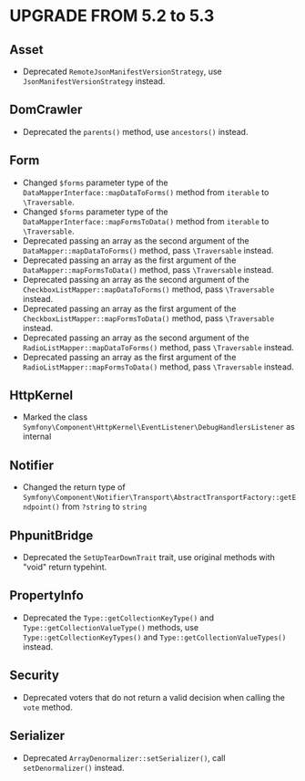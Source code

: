 UPGRADE FROM 5.2 to 5.3
=======================

Asset
-----

 * Deprecated `RemoteJsonManifestVersionStrategy`, use `JsonManifestVersionStrategy` instead.

DomCrawler
----------

* Deprecated the `parents()` method, use `ancestors()` instead.

Form
----

 * Changed `$forms` parameter type of the `DataMapperInterface::mapDataToForms()` method from `iterable` to `\Traversable`.
 * Changed `$forms` parameter type of the `DataMapperInterface::mapFormsToData()` method from `iterable` to `\Traversable`.
 * Deprecated passing an array as the second argument of the `DataMapper::mapDataToForms()` method, pass `\Traversable` instead.
 * Deprecated passing an array as the first argument of the `DataMapper::mapFormsToData()` method, pass `\Traversable` instead.
 * Deprecated passing an array as the second argument of the `CheckboxListMapper::mapDataToForms()` method, pass `\Traversable` instead.
 * Deprecated passing an array as the first argument of the `CheckboxListMapper::mapFormsToData()` method, pass `\Traversable` instead.
 * Deprecated passing an array as the second argument of the `RadioListMapper::mapDataToForms()` method, pass `\Traversable` instead.
 * Deprecated passing an array as the first argument of the `RadioListMapper::mapFormsToData()` method, pass `\Traversable` instead.

HttpKernel
----------

 * Marked the class `Symfony\Component\HttpKernel\EventListener\DebugHandlersListener` as internal

Notifier
-------

* Changed the return type of `Symfony\Component\Notifier\Transport\AbstractTransportFactory::getEndpoint()` from `?string` to `string`

PhpunitBridge
-------------

 * Deprecated the `SetUpTearDownTrait` trait, use original methods with "void" return typehint.

PropertyInfo
------------

* Deprecated the `Type::getCollectionKeyType()` and `Type::getCollectionValueType()` methods, use `Type::getCollectionKeyTypes()` and `Type::getCollectionValueTypes()` instead.

Security
--------

 * Deprecated voters that do not return a valid decision when calling the `vote` method.

Serializer
----------

 * Deprecated `ArrayDenormalizer::setSerializer()`, call `setDenormalizer()` instead.
